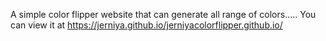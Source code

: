 A simple color flipper website that can generate all range of colors.....
You can view it at https://jerniya.github.io/jerniyacolorflipper.github.io/
